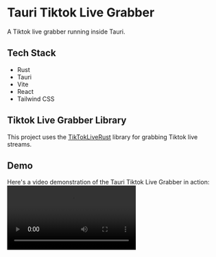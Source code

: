 # Tauri Tiktok Live Grabber

A Tiktok live grabber running inside Tauri.

## Tech Stack

- Rust
- Tauri
- Vite
- React
- Tailwind CSS

## Tiktok Live Grabber Library

This project uses the [TikTokLiveRust](https://github.com/jwdeveloper/TikTokLiveRust) library for grabbing Tiktok live streams.

## Demo

Here's a video demonstration of the Tauri Tiktok Live Grabber in action:
![Demo](./public/tauri-tiktok-grabber.mp4)

